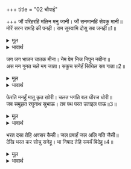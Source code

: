 +++
title = "02 चौपाई"

+++
जौं परिहरहिं मलिन मनु जानी। जौं सनमानहिं सेवकु मानी॥  
मोरें सरन रामहि की पनही। राम सुस्वामि दोसु सब जनही॥1॥  

<details><summary>मूल</summary>

जौं परिहरहिं मलिन मनु जानी। जौं सनमानहिं सेवकु मानी॥  
मोरें सरन रामहि की पनही। राम सुस्वामि दोसु सब जनही॥1॥  
</details>

<details><summary>भावार्थ</summary>

चाहे मलिन मन जानकर मुझे त्याग दें, चाहे अपना सेवक मानकर मेरा सम्मान करें, (कुछ भी करें), मेरे तो श्री रामचन्द्रजी की जूतियाँ ही शरण हैं। श्री रामचन्द्रजी तो अच्छे स्वामी हैं, दोष तो सब दास का ही है॥1॥  
</details>

जग जग भाजन चातक मीना। नेम पेम निज निपुन नबीना॥  
अस मन गुनत चले मग जाता। सकुच सनेहँ सिथिल सब गाता॥2॥  

<details><summary>मूल</summary>

जग जग भाजन चातक मीना। नेम पेम निज निपुन नबीना॥  
अस मन गुनत चले मग जाता। सकुच सनेहँ सिथिल सब गाता॥2॥  
</details>

<details><summary>भावार्थ</summary>

जगत्‌ में यश के पात्र तो चातक और मछली ही हैं, जो अपने नेम और प्रेम को सदा नया बनाए रखने में निपुण हैं। ऐसा मन में सोचते हुए भरतजी मार्ग में चले जाते हैं। उनके सब अङ्ग सङ्कोच और प्रेम से शिथिल हो रहे हैं॥2॥  
</details>

फेरति मनहुँ मातु कृत खोरी। चलत भगति बल धीरज धोरी॥  
जब समुझत रघुनाथ सुभाऊ। तब पथ परत उताइल पाऊ॥3॥  

<details><summary>मूल</summary>

फेरति मनहुँ मातु कृत खोरी। चलत भगति बल धीरज धोरी॥  
जब समुझत रघुनाथ सुभाऊ। तब पथ परत उताइल पाऊ॥3॥  
</details>

<details><summary>भावार्थ</summary>

माता की हुई बुराई मानो उन्हें लौटाती है, पर धीरज की धुरी को धारण करने वाले भरतजी भक्ति के बल से चले जाते हैं। जब श्री रघुनाथजी के स्वभाव को समझते (स्मरण करते) हैं तब मार्ग में उनके पैर जल्दी-जल्दी पडने लगते हैं॥3॥  
</details>

भरत दसा तेहि अवसर कैसी। जल प्रबाहँ जल अलि गति जैसी॥  
देखि भरत कर सोचु सनेहू। भा निषाद तेहि समयँ बिदेहू॥4॥  

<details><summary>मूल</summary>

भरत दसा तेहि अवसर कैसी। जल प्रबाहँ जल अलि गति जैसी॥  
देखि भरत कर सोचु सनेहू। भा निषाद तेहि समयँ बिदेहू॥4॥  
</details>

<details><summary>भावार्थ</summary>

उस समय भरत की दशा कैसी है? जैसी जल के प्रवाह में जल के भौंरे की गति होती है। भरतजी का सोच और प्रेम देखकर उस समय निषाद विदेह हो गया (देह की सुध-बुध भूल गया)॥4॥  
</details>

<div class="audioEmbed"  caption="AIR-वाचनम्" src="https://archive
.org/download/rAmcharitmAnas-AIR/EPI-210.mp3"></div>
